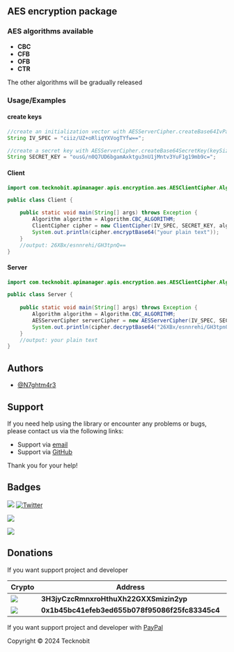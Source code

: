 ## AES encryption package 
### AES algorithms available

- **CBC**
- **CFB**
- **OFB**
- **CTR**

The other algorithms will be gradually released

### Usage/Examples

#### create keys 

```java
//create an initialization vector with AESServerCipher.createBase64IvParameterSpec(); method
String IV_SPEC = "ciiz/UZ+oRliqYXVogTYfw==";
```

```java
//create a secret key with AESServerCipher.createBase64SecretKey(keySize); method
String SECRET_KEY = "ousG/n0Q7UD6bgamAxktgu3nU1jMntv3YuF1g19mb9c="; 
```

#### Client 

```java
import com.tecknobit.apimanager.apis.encryption.aes.AESClientCipher.Algorithm;

public class Client {

    public static void main(String[] args) throws Exception {
        Algorithm algorithm = Algorithm.CBC_ALGORITHM;
        ClientCipher cipher = new ClientCipher(IV_SPEC, SECRET_KEY, algorithm);
        System.out.println(cipher.encryptBase64("your plain text"));
    }
    //output: 26XBx/esnnrehi/GH3tpnQ==
}

```

#### Server 

```java
import com.tecknobit.apimanager.apis.encryption.aes.AESClientCipher.Algorithm;

public class Server {
    
    public static void main(String[] args) throws Exception {
        Algorithm algorithm = Algorithm.CBC_ALGORITHM;
        AESServerCipher serverCipher = new AESServerCipher(IV_SPEC, SECRET_KEY, algorithm); 
        System.out.println(cipher.decryptBase64("26XBx/esnnrehi/GH3tpnQ=="));
    }
    //output: your plain text
}

```

## Authors

- [@N7ghtm4r3](https://www.github.com/N7ghtm4r3)

## Support

If you need help using the library or encounter any problems or bugs, please contact us via the following links:

- Support via <a href="mailto:infotecknobitcompany@gmail.com">email</a>
- Support via <a href="https://github.com/N7ghtm4r3/APIManager/issues/new">GitHub</a>

Thank you for your help!

## Badges

[![](https://img.shields.io/badge/Google_Play-414141?style=for-the-badge&logo=google-play&logoColor=white)](https://play.google.com/store/apps/developer?id=Tecknobit)
[![Twitter](https://img.shields.io/badge/Twitter-1DA1F2?style=for-the-badge&logo=twitter&logoColor=white)](https://twitter.com/tecknobit)

[![](https://img.shields.io/badge/Java-ED8B00?style=for-the-badge&logo=java&logoColor=white)](https://www.oracle.com/java/)

[![](https://jitpack.io/v/N7ghtm4r3/APIManager.svg)](https://jitpack.io/#N7ghtm4r3/APIManager)

## Donations

If you want support project and developer

| Crypto                                                                                              | Address                                        | Network  |
|-----------------------------------------------------------------------------------------------------|------------------------------------------------|----------|
| ![](https://img.shields.io/badge/Bitcoin-000000?style=for-the-badge&logo=bitcoin&logoColor=white)   | **3H3jyCzcRmnxroHthuXh22GXXSmizin2yp**         | Bitcoin  |
| ![](https://img.shields.io/badge/Ethereum-3C3C3D?style=for-the-badge&logo=Ethereum&logoColor=white) | **0x1b45bc41efeb3ed655b078f95086f25fc83345c4** | Ethereum |

If you want support project and developer with <a href="https://www.paypal.com/donate/?hosted_button_id=5QMN5UQH7LDT4">PayPal</a>

Copyright © 2024 Tecknobit
